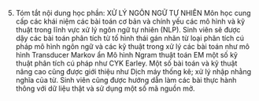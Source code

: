 5. Tóm tắt nội dung học phần: XỬ LÝ NGÔN NGỮ TỰ NHIÊN
Môn học cung cấp các khái niệm các bài toán cơ bản và chính yếu các mô
hình và kỹ thuật trong lĩnh vực xử lý ngôn ngữ tự nhiên (NLP). Sinh viên
sẽ được dậy các bài toán phân tích từ tố hình thái gán nhãn từ loại
phân tích cú pháp mô hình ngôn ngữ và các kỹ thuật trong xử lý các bài
toán như mô hình Transducer Markov ẩn Mô hình Ngram thuật toán EM
một số kỹ thuật phân tích cú pháp như CYK Earley. Một số bài toán và kỹ
thuật nâng cao cũng được giới thiệu như Dịch máy thống kê; xử lý nhập
nhằng nghĩa của từ. Sinh viên cũng được hướng dẫn làm các bài thực hành
thông với dữ liệu thật và sử dụng một số mã nguồn mở.
